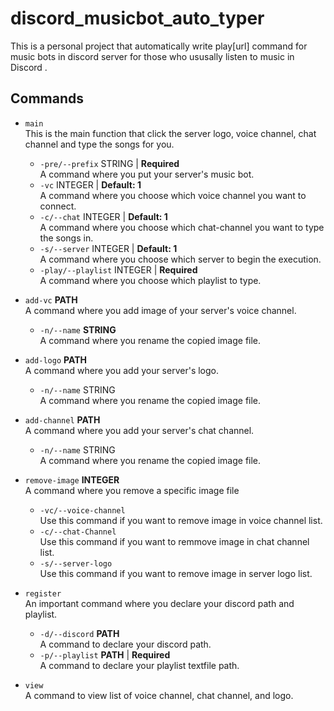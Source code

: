 # discord_musicbot_auto_typer
This is a personal project that automatically write play[url] command for music bots in discord server for those who ususally listen to music in Discord . 

## Commands
- `main`\
This is the main function that click the server logo, voice channel, chat channel and type the songs for you.
  - `-pre/--prefix` STRING | **Required**\
  A command where you put your server's music bot.
  - `-vc` INTEGER | **Default: 1**\
  A command where you choose which voice channel you want to connect.
  - `-c/--chat` INTEGER | **Default: 1**\
  A command where you choose which chat-channel you want to type the songs in.
  - `-s/--server` INTEGER | **Default: 1**\
  A command where you choose which server to begin the execution.
  - `-play/--playlist` INTEGER | **Required**\
  A command where you choose which playlist to type.

- `add-vc` **PATH**\
A command where you add image of your server's voice channel.
  - `-n/--name` **STRING**\
  A command where you rename the copied image file.

- `add-logo` **PATH**\
A command where you add your server's logo.
  - `-n/--name` STRING\
  A command where you rename the copied image file.

- `add-channel` **PATH**\
A command where you add your server's chat channel.
  - `-n/--name` STRING\
  A command where you rename the copied image file.

- `remove-image` **INTEGER**\
A command where you remove a specific image file
  - `-vc/--voice-channel`\
  Use this command if you want to remove image in voice channel list.
  - `-c/--chat-Channel`\
  Use this command if you want to remmove image in chat channel list.
  - `-s/--server-logo`\
  Use this command if you want to remove image in server logo list.

- `register`\
An important command where you declare your discord path and playlist.
  - `-d/--discord` **PATH**\
  A command to declare your discord path.
  - `-p/--playlist` **PATH** | **Required**\
  A command to declare your playlist textfile path.

- `view`\
A command to view list of voice channel, chat channel, and logo. 
